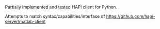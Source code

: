 Partially implemented and tested HAPI client for Python.

Attempts to match syntax/capabilities/interface of https://github.com/hapi-server/matlab-client